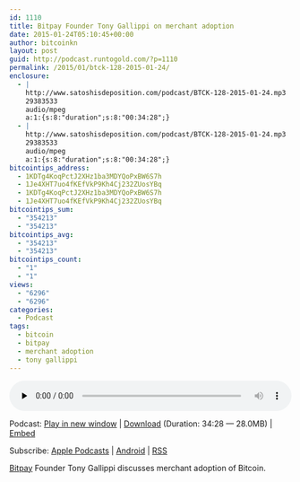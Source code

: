 ```yaml
---
id: 1110
title: Bitpay Founder Tony Gallippi on merchant adoption
date: 2015-01-24T05:10:45+00:00
author: bitcoinkn
layout: post
guid: http://podcast.runtogold.com/?p=1110
permalink: /2015/01/btck-128-2015-01-24/
enclosure:
  - |
    http://www.satoshisdeposition.com/podcast/BTCK-128-2015-01-24.mp3
    29383533
    audio/mpeg
    a:1:{s:8:"duration";s:8:"00:34:28";}
  - |
    http://www.satoshisdeposition.com/podcast/BTCK-128-2015-01-24.mp3
    29383533
    audio/mpeg
    a:1:{s:8:"duration";s:8:"00:34:28";}
bitcointips_address:
  - 1KDTg4KoqPctJ2XHz1ba3MDYQoPxBW6S7h
  - 1Je4XHT7uo4fKEfVkP9Kh4Cj232ZUosYBq
  - 1KDTg4KoqPctJ2XHz1ba3MDYQoPxBW6S7h
  - 1Je4XHT7uo4fKEfVkP9Kh4Cj232ZUosYBq
bitcointips_sum:
  - "354213"
  - "354213"
bitcointips_avg:
  - "354213"
  - "354213"
bitcointips_count:
  - "1"
  - "1"
views:
  - "6296"
  - "6296"
categories:
  - Podcast
tags:
  - bitcoin
  - bitpay
  - merchant adoption
  - tony gallippi
---
```

<!--powerpress_player-->

<div class="powerpress_player" id="powerpress_player_5720">
  <audio class="wp-audio-shortcode" id="audio-1110-131" preload="none" style="width: 100%;" controls="controls"><source type="audio/mpeg" src="http://media.blubrry.com/bitcoinruntogold/p/www.satoshisdeposition.com/podcast/BTCK-128-2015-01-24.mp3?_=131" /><a href="http://media.blubrry.com/bitcoinruntogold/p/www.satoshisdeposition.com/podcast/BTCK-128-2015-01-24.mp3">http://media.blubrry.com/bitcoinruntogold/p/www.satoshisdeposition.com/podcast/BTCK-128-2015-01-24.mp3</a></audio>
</div>

<p class="powerpress_links powerpress_links_mp3">
  Podcast: <a href="http://media.blubrry.com/bitcoinruntogold/p/www.satoshisdeposition.com/podcast/BTCK-128-2015-01-24.mp3" class="powerpress_link_pinw" target="_blank" title="Play in new window" onclick="return powerpress_pinw('https://www.bitcoin.kn/?powerpress_pinw=1110-podcast');" rel="nofollow">Play in new window</a> | <a href="http://media.blubrry.com/bitcoinruntogold/s/www.satoshisdeposition.com/podcast/BTCK-128-2015-01-24.mp3" class="powerpress_link_d" title="Download" rel="nofollow" download="BTCK-128-2015-01-24.mp3">Download</a> (Duration: 34:28 &#8212; 28.0MB) | <a href="#" class="powerpress_link_e" title="Embed" onclick="return powerpress_show_embed('1110-podcast');" rel="nofollow">Embed</a>
</p>

<p class="powerpress_embed_box" id="powerpress_embed_1110-podcast" style="display: none;">
  <input id="powerpress_embed_1110-podcast_t" type="text" value="<iframe width=&quot;320&quot; height=&quot;30&quot; src=&quot;https://www.bitcoin.kn/?powerpress_embed=1110-podcast&amp;powerpress_player=mediaelement-audio&quot; frameborder=&quot;0&quot; scrolling=&quot;no&quot;></iframe>" onclick="javascript: this.select();" onfocus="javascript: this.select();" style="width: 70%;" readOnly />
</p>

<p class="powerpress_links powerpress_subscribe_links">
  Subscribe: <a href="https://itunes.apple.com/WebObjects/MZStore.woa/wa/viewPodcast?id=301670981&mt=2&ls=1#episodeGuid=http%3A%2F%2Fpodcast.runtogold.com%2F%3Fp%3D1110" class="powerpress_link_subscribe powerpress_link_subscribe_itunes" title="Subscribe on Apple Podcasts" rel="nofollow">Apple Podcasts</a> | <a href="https://subscribeonandroid.com/www.bitcoin.kn/feed/podcast/" class="powerpress_link_subscribe powerpress_link_subscribe_android" title="Subscribe on Android" rel="nofollow">Android</a> | <a href="https://www.bitcoin.kn/feed/podcast/" class="powerpress_link_subscribe powerpress_link_subscribe_rss" title="Subscribe via RSS" rel="nofollow">RSS</a>
</p>

<a title="bitpay" href="http://www.bitpay.com" target="_blank">Bitpay</a> Founder Tony Gallippi discusses merchant adoption of Bitcoin.